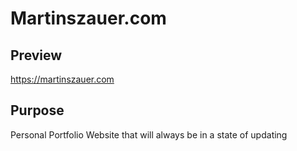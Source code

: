 # Martinszauer.com

## Preview

https://martinszauer.com

## Purpose

Personal Portfolio Website that will always be in a state of updating